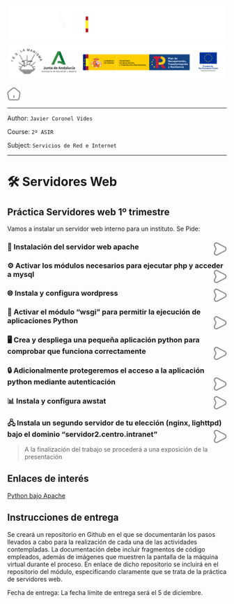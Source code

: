![](/.resGen/_bannerD.png#gh-dark-mode-only)
![](/.resGen/_bannerL.png#gh-light-mode-only)

<a href="/README.md"><img src="/.resGen/_home.svg" width="30"></a>

---

Author: `Javier Coronel Vides`

Course: `2º ASIR`

Subject: `Servicios de Red e Internet`

---

# 🛠 Servidores Web

## Práctica Servidores web 1º trimestre 

Vamos a instalar un servidor web interno para un instituto. Se Pide:

### 🔧 Instalación del servidor web apache<a href="md/1.md"><img src="/.resGen/_arrow.svg" width="30" align="right"></a>

### ⚙️ Activar los módulos necesarios para ejecutar php y acceder a mysql<a href="md/2.md"><img src="/.resGen/_arrow.svg" width="30" align="right"></a>

### 🌐 Instala y configura wordpress<a href="md/3.md"><img src="/.resGen/_arrow.svg" width="30" align="right"></a>

### 🐍 Activar el módulo “wsgi” para permitir la ejecución de aplicaciones Python<a href="md/4.md"><img src="/.resGen/_arrow.svg" width="30" align="right"></a>

### 🖥️ Crea y despliega una pequeña aplicación python para comprobar que funciona correctamente<a href="md/5.md"><img src="/.resGen/_arrow.svg" width="30" align="right"></a>

### 🔒 Adicionalmente protegeremos el acceso a la aplicación python mediante autenticación<a href="md/6.md"><img src="/.resGen/_arrow.svg" width="30" align="right"></a>

### 📊 Instala y configura awstat<a href="md/7.md"><img src="/.resGen/_arrow.svg" width="30" align="right"></a>

### 🖧 Instala un segundo servidor de tu elección (nginx, lighttpd) bajo el dominio “servidor2.centro.intranet”<a href="md/8.md"><img src="/.resGen/_arrow.svg" width="30" align="right"></a>


> A la finalización del trabajo se procederá a una exposición de la presentación

## Enlaces de interés

[Python bajo Apache](https://uniwebsidad.com/libros/python/capitulo-13/python-bajo-apache)


## Instrucciones de entrega
Se creará un repositorio en Github en el que se documentarán los pasos llevados a cabo para la realización de cada una de las actividades contempladas. La documentación debe incluir fragmentos de código empleados, además de imágenes que muestren la pantalla de la máquina virtual durante el proceso.
En enlace de dicho repositorio se incluirá en el repositorio del módulo, especificando claramente que se trata de la práctica de servidores web.

Fecha de entrega: La fecha límite de entrega será el 5 de diciembre.
